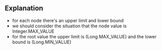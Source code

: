 ## Explanation

- for each node there's an upper limit and lower bound
- we should consider the situation that the node value is Integer.MAX_VALUE
- for the root value the upper limit is (Long.MAX_VALUE) and the lower bound is (Long.MIN_VALUE)